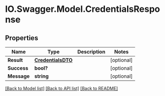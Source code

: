 # IO.Swagger.Model.CredentialsResponse
## Properties

Name | Type | Description | Notes
------------ | ------------- | ------------- | -------------
**Result** | [**CredentialsDTO**](CredentialsDTO.md) |  | [optional] 
**Success** | **bool?** |  | [optional] 
**Message** | **string** |  | [optional] 

[[Back to Model list]](../README.md#documentation-for-models) [[Back to API list]](../README.md#documentation-for-api-endpoints) [[Back to README]](../README.md)

